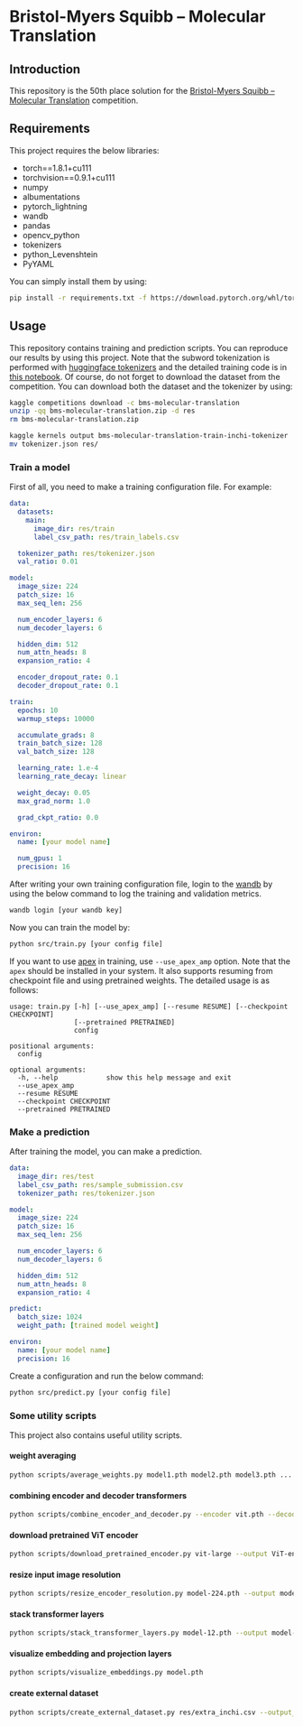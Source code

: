 # Bristol-Myers Squibb – Molecular Translation
## Introduction
This repository is the 50th place solution for the [Bristol-Myers Squibb – Molecular Translation](https://www.kaggle.com/c/bms-molecular-translation/overview) competition.

## Requirements
This project requires the below libraries:
- torch==1.8.1+cu111
- torchvision==0.9.1+cu111
- numpy
- albumentations
- pytorch_lightning
- wandb
- pandas
- opencv_python
- tokenizers
- python_Levenshtein
- PyYAML

You can simply install them by using:
```bash
pip install -r requirements.txt -f https://download.pytorch.org/whl/torch_stable.html
```

## Usage

This repository contains training and prediction scripts. You can reproduce our results by using this project.
Note that the subword tokenization is performed with [huggingface tokenizers](https://github.com/huggingface/tokenizers) and the detailed training code is in [this notebook](https://www.kaggle.com/affjljoo3581/bms-molecular-translation-train-inchi-tokenizer).
Of course, do not forget to download the dataset from the competition. You can download both the dataset and the tokenizer by using:
```bash
kaggle competitions download -c bms-molecular-translation
unzip -qq bms-molecular-translation.zip -d res
rm bms-molecular-translation.zip

kaggle kernels output bms-molecular-translation-train-inchi-tokenizer
mv tokenizer.json res/
```

### Train a model

First of all, you need to make a training configuration file. For example:

```yaml
data:
  datasets:
    main:
      image_dir: res/train
      label_csv_path: res/train_labels.csv

  tokenizer_path: res/tokenizer.json
  val_ratio: 0.01

model:
  image_size: 224
  patch_size: 16
  max_seq_len: 256

  num_encoder_layers: 6
  num_decoder_layers: 6

  hidden_dim: 512
  num_attn_heads: 8
  expansion_ratio: 4

  encoder_dropout_rate: 0.1
  decoder_dropout_rate: 0.1

train:
  epochs: 10
  warmup_steps: 10000

  accumulate_grads: 8
  train_batch_size: 128
  val_batch_size: 128

  learning_rate: 1.e-4
  learning_rate_decay: linear

  weight_decay: 0.05
  max_grad_norm: 1.0

  grad_ckpt_ratio: 0.0

environ:
  name: [your model name]

  num_gpus: 1
  precision: 16
```
After writing your own training configuration file,  login to the [wandb](https://wandb.ai/) by using the below command to log the training and validation metrics.
```bash
wandb login [your wandb key]
```
Now you can train the model by:
```bash
python src/train.py [your config file]
```
If you want to use [apex](https://github.com/NVIDIA/apex) in training, use `--use_apex_amp` option. Note that the `apex` should be installed in your system.
It also supports resuming from checkpoint file and using pretrained weights. The detailed usage is as follows:
```
usage: train.py [-h] [--use_apex_amp] [--resume RESUME] [--checkpoint CHECKPOINT]
                [--pretrained PRETRAINED]
                config

positional arguments:
  config

optional arguments:
  -h, --help            show this help message and exit
  --use_apex_amp
  --resume RESUME
  --checkpoint CHECKPOINT
  --pretrained PRETRAINED
```

### Make a prediction
After training the model, you can make a prediction.
```yaml
data:
  image_dir: res/test
  label_csv_path: res/sample_submission.csv
  tokenizer_path: res/tokenizer.json

model:
  image_size: 224
  patch_size: 16
  max_seq_len: 256

  num_encoder_layers: 6
  num_decoder_layers: 6

  hidden_dim: 512
  num_attn_heads: 8
  expansion_ratio: 4

predict:
  batch_size: 1024
  weight_path: [trained model weight]

environ:
  name: [your model name]
  precision: 16
```
Create a configuration and run the below command:
```bash
python src/predict.py [your config file]
```

### Some utility scripts
This project also contains useful utility scripts.

#### weight averaging
```bash
python scripts/average_weights.py model1.pth model2.pth model3.pth ... --output averaged.pth
```

#### combining encoder and decoder transformers
```bash
python scripts/combine_encoder_and_decoder.py --encoder vit.pth --decoder gpt2.pth --output model.pth
```

#### download pretrained ViT encoder
```bash
python scripts/download_pretrained_encoder.py vit-large --output ViT-encoder.pth --include_embeddings
```

#### resize input image resolution
```bash
python scripts/resize_encoder_resolution.py model-224.pth --output model-384.pth --image_size 384
```

#### stack transformer layers
```bash
python scripts/stack_transformer_layers.py model-12.pth --output model-24.pth --num_encoder_layers 24 --num_decoder_layers 6 --modify_mode repeat-first
```

#### visualize embedding and projection layers
```bash
python scripts/visualize_embeddings.py model.pth
```

#### create external dataset
```bash
python scripts/create_external_dataset.py res/extra_inchi.csv --output_path . --num_folds 4 --fold_index 0
```